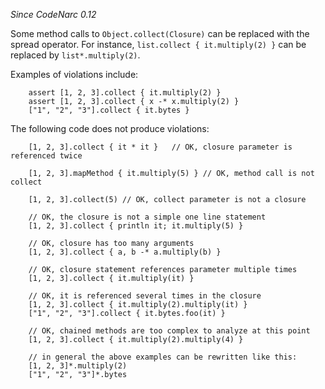 *Since CodeNarc 0.12*

Some method calls to `Object.collect(Closure)` can be replaced with the
spread operator. For instance, `list.collect { it.multiply(2) }` can be
replaced by `list*.multiply(2)`.

Examples of violations include:

        assert [1, 2, 3].collect { it.multiply(2) }
        assert [1, 2, 3].collect { x -* x.multiply(2) }
        ["1", "2", "3"].collect { it.bytes }

The following code does not produce violations:

        [1, 2, 3].collect { it * it }   // OK, closure parameter is referenced twice

        [1, 2, 3].mapMethod { it.multiply(5) } // OK, method call is not collect

        [1, 2, 3].collect(5) // OK, collect parameter is not a closure

        // OK, the closure is not a simple one line statement
        [1, 2, 3].collect { println it; it.multiply(5) }

        // OK, closure has too many arguments
        [1, 2, 3].collect { a, b -* a.multiply(b) }

        // OK, closure statement references parameter multiple times
        [1, 2, 3].collect { it.multiply(it) }

        // OK, it is referenced several times in the closure
        [1, 2, 3].collect { it.multiply(2).multiply(it) }
        ["1", "2", "3"].collect { it.bytes.foo(it) }

        // OK, chained methods are too complex to analyze at this point
        [1, 2, 3].collect { it.multiply(2).multiply(4) }

        // in general the above examples can be rewritten like this:
        [1, 2, 3]*.multiply(2)
        ["1", "2", "3"]*.bytes
